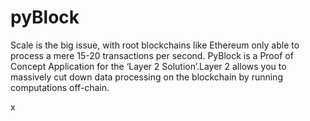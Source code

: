 # pyBlock
Scale is the big issue, with root blockchains like Ethereum only able to process a mere 15-20 transactions per second. PyBlock is a Proof of Concept Application for the ‘Layer 2 Solution’.Layer 2 allows you to massively cut down data processing on the blockchain by running computations off-chain. 



x
